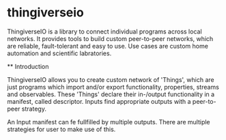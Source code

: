 # thingiverseio

ThingiverseIO is a library to connect individual programs across local networks. It provides tools to build custom peer-to-peer networks, which are reliable, fault-tolerant and easy to use. Use cases are custom home automation and scientific labratories.

** Introduction

ThingiverseIO allows you to create custom network of 'Things', which are just programs which import and/or export functionality, properties, streams and observables. These 'Things' declare their in-/output functionality in a manifest, called descriptor. Inputs find appropriate outputs with a peer-to-peer strategy. 

An Input manifest can fe fullfilled by multiple outputs. There are multiple strategies for user to make use of this. 

